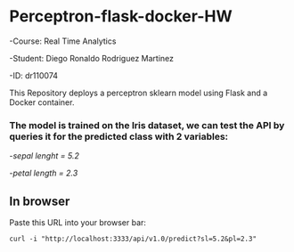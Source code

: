 # Perceptron-flask-docker-HW

-Course: Real Time Analytics

-Student: Diego Ronaldo Rodriguez Martinez

-ID: dr110074 

This Repository deploys a perceptron sklearn model using Flask and a Docker container.

### The model is trained on the Iris dataset, we can test the API by queries it for the predicted class with 2 variables:

-*sepal lenght = 5.2*

-*petal length = 2.3*

## In browser 

Paste this URL into your browser bar:

`curl -i "http://localhost:3333/api/v1.0/predict?sl=5.2&pl=2.3"`





